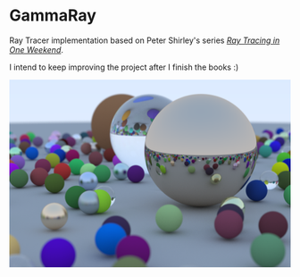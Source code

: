 # GammaRay

Ray Tracer implementation based on Peter Shirley's series [_Ray Tracing in One Weekend_](https://raytracing.github.io/books/RayTracingInOneWeekend.html).

I intend to keep improving the project after I finish the books :)

![Example scene](https://github.com/marcelodmmenezes/GammaRay/blob/main/results/image.png)
